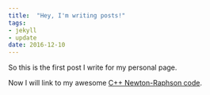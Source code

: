 ```yaml
---
title:  "Hey, I'm writing posts!"
tags:
- jekyll
- update
date: 2016-12-10
---
```

So this is the first post I write for my personal page.

Now I will link to my awesome [C++ Newton-Raphson code][nrap].

[nrap]:https://github.com/artirj/NewtonRaphson
